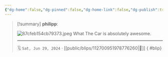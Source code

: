 ```yaml
---
{"dg-home":false,"dg-pinned":false,"dg-home-link":false,"dg-publish":true,"type":"blip","disabled rules":["yaml-title","yaml-title-alias","file-name-heading"],"title":"philipp on mastodon @ 2024-06-29","created-date":"2024-06-29T16:54:13","id":112700951978776260,"updated-date":"2025-05-02T08:50:44","dg-path":"blips/112700951978776260.md","permalink":"/blips/112700951978776260/","dgPassFrontmatter":true,"created":"2024-06-29T16:54:13","updated":"2025-05-02T08:50:44"}
---
```


> [!summary] **philipp**:
>
> ![87cfeb154cb79373.jpeg](/img/user/attachments/87cfeb154cb79373.jpeg)
> What The Car is absolutely awesome.
> - - -
>
> 🗓️ `Sat, Jun 29, 2024` · [[public/blips/112700951978776260\|🔗]]
{ #blip}

